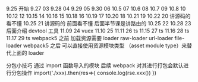 9.25 开始
9.27 03
9.28 04
9.29 05
9.30 06
10.5 07
10.6 08
10.7 09
10.8 10
10.12 12
10.15 14
10.16 15
10.18 16
10.19 17
10.20 18
10.21 19
10.22 20 讲源码的 看不懂
10.25 21 讲源码的 前面看不懂 后面半节课是讲路由的
10.25 22
10.28 23 后面介绍 devtool 工具
11.09 24 vuex
11.10 25
11.11 26 ts
11.15 27 ts
11.16 28 ts
11.17 29 ts
webpack5 之前 加载资源需要 loader raw-loader url-loader file-loader
webpack5 之后 可以直接使用资源模块类型 （asset module type）来替代上面的 loader

分包小技巧
通过 import 函数导入的模块 后续 webpack 对其进行打包会默认进行分包操作
import('./xxx).then(res=>{
console.log(rse.xxx())
})
